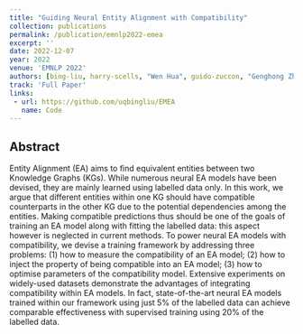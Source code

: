 ```yaml
---
title: "Guiding Neural Entity Alignment with Compatibility"
collection: publications
permalink: /publication/emnlp2022-emea
excerpt: ''
date: 2022-12-07
year: 2022
venue: 'EMNLP 2022'
authors: [bing-liu, harry-scells, "Wen Hua", guido-zuccon, "Genghong Zhao", "Xia Zhang"]
track: 'Full Paper'
links:
 - url: https://github.com/uqbingliu/EMEA
   name: Code
---
```


## Abstract


Entity Alignment (EA) aims to find equivalent entities between two Knowledge Graphs (KGs).
While numerous neural EA models have been devised, they are mainly learned using labelled data only.
In this work, we argue that different entities within one KG should have compatible counterparts in the other KG due to the potential dependencies among the entities.
Making compatible predictions thus should be one of the goals of training an EA model along with fitting the labelled data: this aspect however is neglected in current methods.
To power neural EA models with compatibility, we devise a training framework by addressing three problems: (1) how to measure the compatibility of an EA model; (2) how to inject the property of being compatible into an EA model; (3) how to optimise parameters of the compatibility model.
Extensive experiments on widely-used datasets demonstrate the advantages of integrating compatibility within EA models. In fact, state-of-the-art neural EA models trained within our framework using just 5\% of the labelled data can achieve comparable effectiveness with supervised training using 20\% of the labelled data.  
